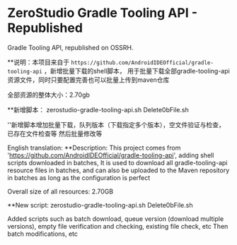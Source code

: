 

# ZeroStudio Gradle Tooling API - Republished


Gradle Tooling API, republished on OSSRH.

**说明：本项目来自于 `https://github.com/AndroidIDEOfficial/gradle-tooling-api` ，新增批量下载的shell脚本，
用于批量下载全部gradle-tooling-api资源文件，同时只要配置完善也可以批量上传到maven仓库

全部资源的整体大小：2.70gb

**新增脚本：
zerostudio-gradle-tooling-api.sh
Delete0bFile.sh

''新增脚本增加批量下载，队列版本（下载指定多个版本），空文件验证与检查，已存在文件检查等
然后批量修改等

English translation: **Description: This project comes from 'https://github.com/AndroidIDEOfficial/gradle-tooling-api', adding shell scripts downloaded in batches,
It is used to download all gradle-tooling-api resource files in batches, and can also be uploaded to the Maven repository in batches as long as the configuration is perfect

Overall size of all resources: 2.70GB

**New script:
zerostudio-gradle-tooling-api.sh
Delete0bFile.sh

Added scripts such as batch download, queue version (download multiple versions), empty file verification and checking, existing file check, etc
Then batch modifications, etc